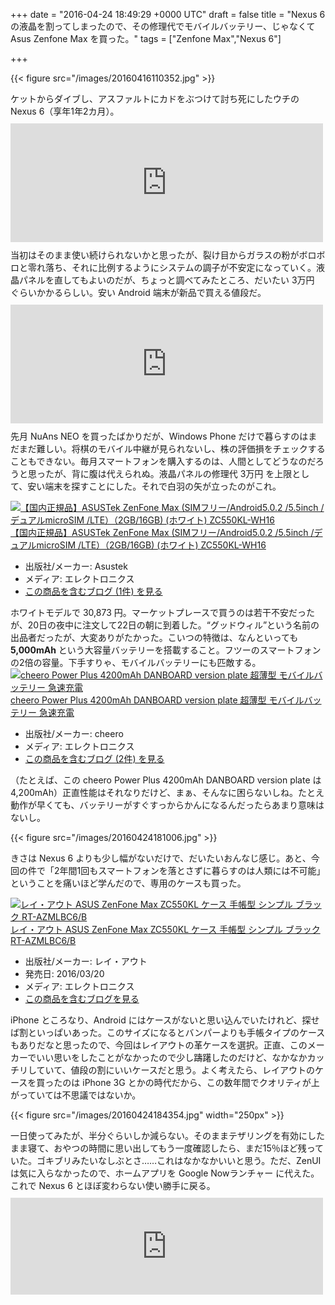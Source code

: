 
+++
date = "2016-04-24 18:49:29 +0000 UTC"
draft = false
title = "Nexus 6 の液晶を割ってしまったので、その修理代でモバイルバッテリー、じゃなくて Asus Zenfone Max を買った。"
tags = ["Zenfone Max","Nexus 6"]

+++


{{< figure src="/images/20160416110352.jpg"  >}}

ケットからダイブし、アスファルトにカドをぶつけて討ち死にしたウチの Nexus 6（享年1年2カ月）。<iframe src="https://hatenablog-parts.com/embed?url=https%3A%2F%2Fblog.daruyanagi.jp%2Fentry%2F2015%2F02%2F05%2F201930" title="Y!mobile の Nexus 6 （32GB、ホワイト）を買った。 - だるろぐ" class="embed-card embed-blogcard" scrolling="no" frameborder="0" style="display: block; width: 100%; height: 190px; max-width: 500px; margin: 10px 0px;"></iframe>当初はそのまま使い続けられないかと思ったが、裂け目からガラスの粉がボロボロと零れ落ち、それに比例するようにシステムの調子が不安定になっていく。液晶パネルを直してもよいのだが、ちょっと調べてみたところ、だいたい 3万円 ぐらいかかるらしい。安い Android 端末が新品で買える値段だ。<iframe src="https://hatenablog-parts.com/embed?url=https%3A%2F%2Fblog.daruyanagi.jp%2Fentry%2F2016%2F03%2F28%2F162817" title="Windows Phone：NuAns NEO を買った - だるろぐ" class="embed-card embed-blogcard" scrolling="no" frameborder="0" style="display: block; width: 100%; height: 190px; max-width: 500px; margin: 10px 0px;"></iframe>先月 NuAns NEO を買ったばかりだが、Windows Phone だけで暮らすのはまだまだ難しい。将棋のモバイル中継が見られないし、株の評価損をチェックすることもできない。毎月スマートフォンを購入するのは、人間としてどうなのだろうと思ったが、背に腹は代えられぬ。液晶パネルの修理代 3万円 を上限として、安い端末を探すことにした。それで白羽の矢が立ったのがこれ。<div class="hatena-asin-detail"><a href="http://www.amazon.co.jp/exec/obidos/ASIN/B01CCN8O2S/bestylesnet-22/"><img src="https://images-fe.ssl-images-amazon.com/images/I/418GRQyQyVL._SL160_.jpg" class="hatena-asin-detail-image" alt="【国内正規品】ASUSTek ZenFone Max (SIMフリー/Android5.0.2 /5.5inch /デュアルmicroSIM /LTE）（2GB/16GB) (ホワイト) ZC550KL-WH16" title="【国内正規品】ASUSTek ZenFone Max (SIMフリー/Android5.0.2 /5.5inch /デュアルmicroSIM /LTE）（2GB/16GB) (ホワイト) ZC550KL-WH16"/></a><div class="hatena-asin-detail-info"><a href="http://www.amazon.co.jp/exec/obidos/ASIN/B01CCN8O2S/bestylesnet-22/">【国内正規品】ASUSTek ZenFone Max (SIMフリー/Android5.0.2 /5.5inch /デュアルmicroSIM /LTE）（2GB/16GB) (ホワイト) ZC550KL-WH16</a><ul><li><span class="hatena-asin-detail-label">出版社/メーカー:</span> Asustek</li><li><span class="hatena-asin-detail-label">メディア:</span> エレクトロニクス</li><li><a href="http://d.hatena.ne.jp/asin/B01CCN8O2S/bestylesnet-22" target="_blank">この商品を含むブログ (1件) を見る</a></li></ul></div><div class="hatena-asin-detail-foot"></div></div>ホワイトモデルで 30,873 円。マーケットプレースで買うのは若干不安だったが、20日の夜中に注文して22日の朝に到着した。“グッドウィル”という名前の出品者だったが、大変ありがたかった。こいつの特徴は、なんといっても **5,000mAh** という大容量バッテリーを搭載すること。フツーのスマートフォンの2倍の容量。下手すりゃ、モバイルバッテリーにも匹敵する。<div class="hatena-asin-detail"><a href="http://www.amazon.co.jp/exec/obidos/ASIN/B00OXPIE56/bestylesnet-22/"><img src="https://images-fe.ssl-images-amazon.com/images/I/31nv-nkyf3L._SL160_.jpg" class="hatena-asin-detail-image" alt="cheero Power Plus 4200mAh DANBOARD version plate 超薄型 モバイルバッテリー 急速充電" title="cheero Power Plus 4200mAh DANBOARD version plate 超薄型 モバイルバッテリー 急速充電"/></a><div class="hatena-asin-detail-info"><a href="http://www.amazon.co.jp/exec/obidos/ASIN/B00OXPIE56/bestylesnet-22/">cheero Power Plus 4200mAh DANBOARD version plate 超薄型 モバイルバッテリー 急速充電</a><ul><li><span class="hatena-asin-detail-label">出版社/メーカー:</span> cheero</li><li><span class="hatena-asin-detail-label">メディア:</span> エレクトロニクス</li><li><a href="http://d.hatena.ne.jp/asin/B00OXPIE56/bestylesnet-22" target="_blank">この商品を含むブログ (2件) を見る</a></li></ul></div><div class="hatena-asin-detail-foot"></div></div>（たとえば、この cheero Power Plus 4200mAh DANBOARD version plate は 4,200mAh）正直性能はそれなりだけど、まぁ、そんなに困らないしね。たとえ動作が早くても、バッテリーがすぐすっからかんになるんだったらあまり意味はないし。

{{< figure src="/images/20160424181006.jpg"  >}}

きさは Nexus 6 よりも少し幅がないだけで、だいたいおんなじ感じ。あと、今回の件で「2年間1回もスマートフォンを落とさずに暮らすのは人類には不可能」ということを痛いほど学んだので、専用のケースも買った。<div class="hatena-asin-detail"><a href="http://www.amazon.co.jp/exec/obidos/ASIN/B01CNWWVZ4/bestylesnet-22/"><img src="https://images-fe.ssl-images-amazon.com/images/I/41St5ZoRMtL._SL160_.jpg" class="hatena-asin-detail-image" alt="レイ・アウト ASUS ZenFone Max ZC550KL ケース 手帳型 シンプル ブラック RT-AZMLBC6/B" title="レイ・アウト ASUS ZenFone Max ZC550KL ケース 手帳型 シンプル ブラック RT-AZMLBC6/B"/></a><div class="hatena-asin-detail-info"><a href="http://www.amazon.co.jp/exec/obidos/ASIN/B01CNWWVZ4/bestylesnet-22/">レイ・アウト ASUS ZenFone Max ZC550KL ケース 手帳型 シンプル ブラック RT-AZMLBC6/B</a><ul><li><span class="hatena-asin-detail-label">出版社/メーカー:</span> レイ・アウト</li><li><span class="hatena-asin-detail-label">発売日:</span> 2016/03/20</li><li><span class="hatena-asin-detail-label">メディア:</span> エレクトロニクス</li><li><a href="http://d.hatena.ne.jp/asin/B01CNWWVZ4/bestylesnet-22" target="_blank">この商品を含むブログを見る</a></li></ul></div><div class="hatena-asin-detail-foot"></div></div>iPhone ところなり、Android にはケースがないと思い込んでいたけれど、探せば割といっぱいあった。このサイズになるとバンパーよりも手帳タイプのケースもありだなと思ったので、今回はレイアウトの革ケースを選択。正直、このメーカーでいい思いをしたことがなかったので少し躊躇したのだけど、なかなかカッチリしていて、値段の割にいいケースだと思う。よく考えたら、レイアウトのケースを買ったのは iPhone 3G とかの時代だから、この数年間でクオリティが上がっていては不思議ではないか。

{{< figure src="/images/20160424184354.jpg" width="250px" >}}

一日使ってみたが、半分ぐらいしか減らない。そのままテザリングを有効にしたまま寝て、おやつの時間に思い出してもう一度確認したら、まだ15％ほど残っていた。ゴキブリみたいなしぶとさ……これはなかなかいいと思う。ただ、ZenUI は気に入らなかったので、ホームアプリを Google Nowランチャー に代えた。これで Nexus 6 とほぼ変わらない使い勝手に戻る。<iframe src="https://hatenablog-parts.com/embed?url=https%3A%2F%2Fplay.google.com%2Fstore%2Fapps%2Fdetails%3Fid%3Dcom.google.android.launcher%26hl%3Dja" title="Google Nowランチャー - Google Play のアプリ" class="embed-card embed-webcard" scrolling="no" frameborder="0" style="display: block; width: 100%; height: 155px; max-width: 500px; margin: 10px 0px;"></iframe>


